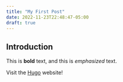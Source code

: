 ```yaml
---
title: "My First Post"
date: 2022-11-23T22:48:47-05:00
draft: true
---
```


## Introduction

This is **bold** text, and this is _emphasized_ text.

Visit the [Hugo](https://gohugo.io) website!
